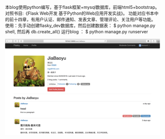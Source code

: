 本blog使用python编写，基于flask框架+mysql数据库，前端html5+bootstrap。
对照书目:《Flask Web开发 基于Python的Web应用开发实战》。
功能对应书本中的前十四章，有用户认证、邮件通知、发表文章、管理评论、关注用户等功能。
使用：先手动创建flasky_dev数据库，然后创建数据表： $ python manage.py shell, 然后再 db.create_all()
运行blog ： $ python manage.py runserver

![效果图](https://github.com/xuhaer/FlaskWeb/blob/master/app/static/fig.png)